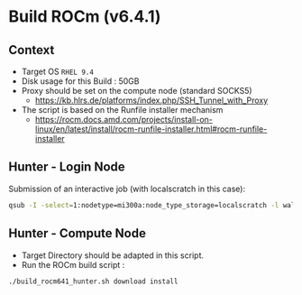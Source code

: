 # Build ROCm (v6.4.1)

## Context
- Target OS `RHEL 9.4`
- Disk usage  for this Build : 50GB
- Proxy should be set on the compute node (standard SOCKS5)
  -  https://kb.hlrs.de/platforms/index.php/SSH_Tunnel_with_Proxy
- The script is based on the Runfile installer mechanism
  -  https://rocm.docs.amd.com/projects/install-on-linux/en/latest/install/rocm-runfile-installer.html#rocm-runfile-installer
  

## Hunter - Login Node
Submission of an interactive job (with localscratch in this case):

``` bash
qsub -I -select=1:nodetype=mi300a:node_type_storage=localscratch -l walltime=02:00:00
```

## Hunter - Compute Node

- Target Directory should be adapted in this script.
- Run the ROCm build script :

``` bash
./build_rocm641_hunter.sh download install
```




  
